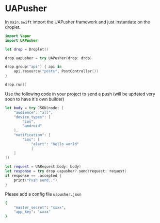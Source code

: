 # UAPusher

In `main.swift` import the UAPusher framework and just instantiate on the droplet.


```swift
import Vapor
import UAPusher

let drop = Droplet()

drop.uapusher = try UAPusher(drop: drop)

drop.group("api") { api in
    api.resource("posts", PostController())
}

drop.run()
```

Use the following code in your project to send a push (will be updated very soon to have it's own builder)

```swift
let body = try JSON(node: [
	"audience": "all",
	"device_types": [
		"ios",
		"android"
	],
	"notification": [
		"ios": [
			"alert": "hello world"
			]
	]
])
        
let request = UARequest(body: body)
let response = try drop.uapusher?.send(request: request)
if response == .accepted {
	print("Push send..")
}
```

Please add a config file `uapusher.json`

```bash
{
    "master_secret": "xxxx",
    "app_key": "xxxx"
}
```